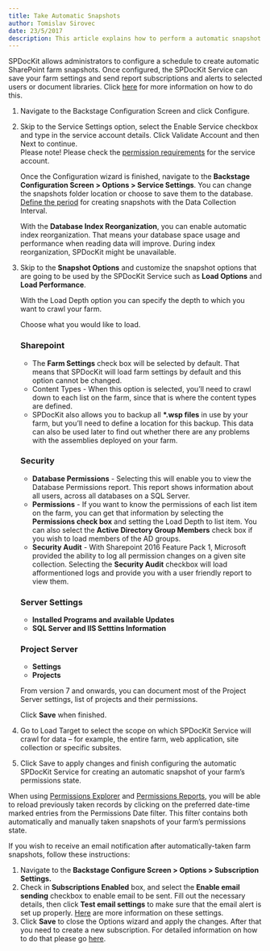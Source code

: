 ```yaml
---
title: Take Automatic Snapshots
author: Tomislav Sirovec
date: 23/5/2017
description: This article explains how to perform a automatic snapshot (using a service account) in SPDocKit.
---
```


SPDocKit allows administrators to configure a schedule to create automatic SharePoint farm snapshots. Once configured, the SPDocKit Service can save your farm settings and send report subscriptions and alerts to selected users or document libraries. Click [here](#internal/how-to/subscriptions-and-alerts/create-new-subscription/) for more information on how to do this.

1. Navigate to the Backstage Configuration Screen and click Configure.

1. Skip to the Service Settings option, select the Enable Service checkbox and type in the service account details. Click Validate Account and then Next to continue.  
Please note! Please check the [permission requirements](#internal/requirements/user-permissions-requirements) for the service account.  

   Once the Configuration wizard is finished, navigate to the __Backstage Configuration Screen > Options > Service Settings__. You can change the snapshots folder location or choose to save them to the database. [Define the period](#internal/get-to-know-spdockit/backstage-screen/options-wizard) for creating snapshots with the Data Collection Interval.

   With the __Database Index Reorganization__, you can enable automatic index reorganization. That means your database space usage and performance when reading data will improve. During index reorganization, SPDocKit might be unavailable.

1. Skip to the __Snapshot Options__ and customize the snapshot options that are going to be used by the SPDocKit Service such as __Load Options__ and __Load Performance__.  

    With the Load Depth option you can specify the depth to which you want to crawl your farm.

   Choose what you would like to load.
    

   ### Sharepoint  
   * The __Farm Settings__ check box will be selected by default. That means that SPDocKit will load farm settings by default and this option cannot be changed. 
   * Content Types - When this option is selected, you’ll need to crawl down to each list on the farm, since that is where the content types are defined.
    * SPDocKit also allows you to backup all __*.wsp files__ in use by your farm, but you’ll need to define a location for this backup. This data can also be used later to find out whether there are any problems with the assemblies deployed on your farm.

   ### Security  
   * __Database Permissions__ - Selecting this will enable you to view the Database Permissions report. This report shows information about all users, across all databases on a SQL Server. 
   * __Permissions__ - If you want to know the permissions of each list item on the farm, you can get that information by selecting the __Permissions check box__ and setting the Load Depth to list item. You can also select the __Active Directory Group Members__ check box if you wish to load members of the AD groups. 
   * __Security Audit__ - With Sharepoint 2016 Feature Pack 1, Microsoft provided the ability to log all permission changes on a given site collection. Selecting the __Security Audit__ checkbox will load afformentioned logs and provide you with a user friendly report to view them.

   ### Server Settings  
   * __Installed Programs and available Updates__
   * __SQL Server and IIS Setttins Information__

   ### Project Server  
   * __Settings__
   * __Projects__  
   
   From version 7 and onwards, you can document most of the Project Server settings, list of projects and their permissions.  

   Click __Save__ when finished.

1. Go to Load Target to select the scope on which SPDocKit Service will crawl for data – for example, the entire farm, web application, site collection or specific subsites.

1. Click Save to apply changes and finish configuring the automatic SPDocKit Service for creating an automatic snapshot of your farm’s permissions state.

When using [Permissions Explorer](#internal/get-to-know-spdockit/permissions-explorer-screen) and [Permissions Reports](#internal/get-to-know-spdockit/permissions-reports-screen), you will be able to reload previously taken records by clicking on the preferred date-time marked entries from the Permissions Date filter. This filter contains both automatically and manually taken snapshots of your farm’s permissions state.

If you wish to receive an email notification after automatically-taken farm snapshots, follow these instructions:

1. Navigate to the __Backstage Configure Screen > Options > Subscription Settings.__
1. Check in __Subscriptions Enabled__ box, and select the __Enable email sending__ checkbox to enable email to be sent. Fill out the necessary details, then click __Test email settings__ to make sure that the email alert is set up properly. [Here](#internal/get-to-know-spdockit/backstage-screen/options-wizard#subscription-settings) are more information on these settings.
3. Click __Save__ to close the Options wizard and apply the changes.
After that you need to create a new subscription. For detailed information on how to do that please go [here](#internal/how-to/subscriptions-and-alerts/create-new-subscription/).
